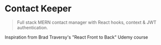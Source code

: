 # Contact Keeper

> Full stack MERN contact manager with React hooks, context & JWT authentication.

Inspiration from Brad Traversy's "React Front to Back" Udemy course
